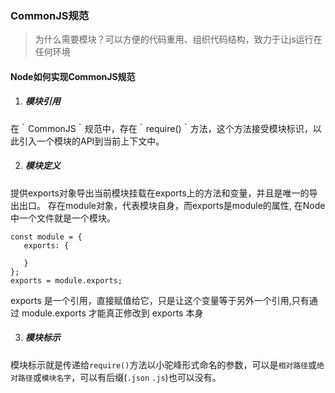 ### CommonJS规范

> 为什么需要模块？可以方便的代码重用、组织代码结构，致力于让js运行在任何环境


#### Node如何实现CommonJS规范

1. ##### 模块引用
在｀CommonJS｀规范中，存在｀require()｀方法，这个方法接受模块标识，以此引入一个模块的API到当前上下文中。

2. ##### 模块定义
提供exports对象导出当前模块挂载在exports上的方法和变量，并且是唯一的导出出口。
存在module对象，代表模块自身，而exports是module的属性,
在Node中一个文件就是一个模块。

 ```
const module = {
    exports: {

    }
};
exports = module.exports;
```
exports 是一个引用，直接赋值给它，只是让这个变量等于另外一个引用,只有通过 module.exports 才能真正修改到 exports 本身

3. ##### 模块标示
模块标示就是传递给`require()`方法以小驼峰形式命名的参数，可以是`相对路径`或`绝对路径`或`模块名字`，可以有后缀(`.json` `.js`)也可以没有。